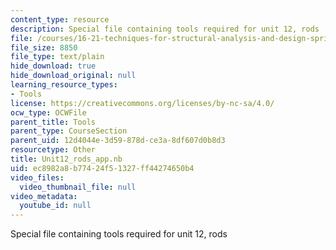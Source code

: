 ```yaml
---
content_type: resource
description: Special file containing tools required for unit 12, rods
file: /courses/16-21-techniques-for-structural-analysis-and-design-spring-2005/ec8982a8b77424f51327ff44274650b4_Unit12_rods_app.nb
file_size: 8850
file_type: text/plain
hide_download: true
hide_download_original: null
learning_resource_types:
- Tools
license: https://creativecommons.org/licenses/by-nc-sa/4.0/
ocw_type: OCWFile
parent_title: Tools
parent_type: CourseSection
parent_uid: 12d4044e-3d59-878d-ce3a-8df607d0b8d3
resourcetype: Other
title: Unit12_rods_app.nb
uid: ec8982a8-b774-24f5-1327-ff44274650b4
video_files:
  video_thumbnail_file: null
video_metadata:
  youtube_id: null
---
```

Special file containing tools required for unit 12, rods